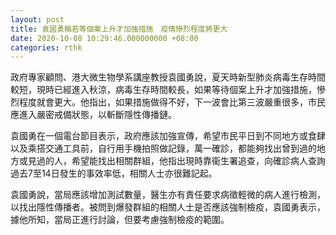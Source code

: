 ```yaml
---
layout: post
title: 袁國勇稱若等個案上升才加強措施　疫情慘烈程度將更大
date: 2020-10-08 10:29:46.000000000 +08:00
categories: rthk
---
```


政府專家顧問、港大微生物學系講座教授袁國勇說，夏天時新型肺炎病毒生存時間較短，現時已經進入秋涼，病毒生存時間較長，如果等待個案上升才加強措施，慘烈程度就會更大。他指出，如果措施做得不好，下一波會比第三波嚴重很多，巿民應進入嚴密戒備狀態，以斬斷隱性傳播鏈。

袁國勇在一個電台節目表示，政府應該加強宣傳，希望巿民平日到不同地方或食肆以及乘搭交通工具前，自行用手機拍照做記錄，萬一確診，都能夠找出曾到過的地方或見過的人，希望能找出相關群組，他指出現時靠衞生署追查，向確診病人查詢過去7至14日發生的事效率低，相關人士亦很難記起。

袁國勇說，當局應該增加測試數量，醫生亦有責任要求病徵輕微的病人進行檢測，以找出隱性傳播者。被問到爆發群組的相關人士是否應該強制檢疫，袁國勇表示，據他所知，當局正進行討論，但要考慮強制檢疫的範圍。
